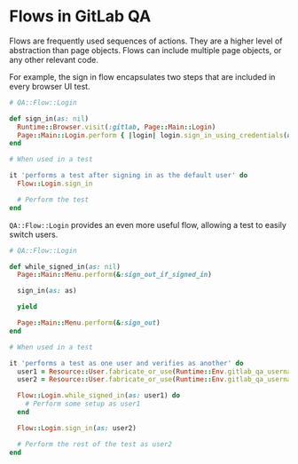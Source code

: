 # Flows in GitLab QA

Flows are frequently used sequences of actions. They are a higher level
of abstraction than page objects. Flows can include multiple page objects,
or any other relevant code.

For example, the sign in flow encapsulates two steps that are included
in every browser UI test.

```ruby
# QA::Flow::Login

def sign_in(as: nil)
  Runtime::Browser.visit(:gitlab, Page::Main::Login)
  Page::Main::Login.perform { |login| login.sign_in_using_credentials(user: as) }
end

# When used in a test

it 'performs a test after signing in as the default user' do
  Flow::Login.sign_in

  # Perform the test
end
```

`QA::Flow::Login` provides an even more useful flow, allowing a test to easily switch users.

```ruby
# QA::Flow::Login

def while_signed_in(as: nil)
  Page::Main::Menu.perform(&:sign_out_if_signed_in)

  sign_in(as: as)

  yield

  Page::Main::Menu.perform(&:sign_out)
end

# When used in a test

it 'performs a test as one user and verifies as another' do
  user1 = Resource::User.fabricate_or_use(Runtime::Env.gitlab_qa_username_1, Runtime::Env.gitlab_qa_password_1)
  user2 = Resource::User.fabricate_or_use(Runtime::Env.gitlab_qa_username_2, Runtime::Env.gitlab_qa_password_2)

  Flow::Login.while_signed_in(as: user1) do
    # Perform some setup as user1
  end

  Flow::Login.sign_in(as: user2)

  # Perform the rest of the test as user2
end
```

